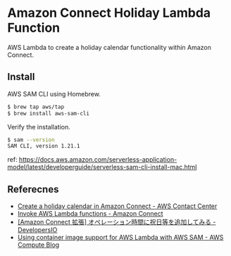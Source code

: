# Amazon Connect Holiday Lambda Function
 AWS Lambda to create a holiday calendar functionality within Amazon Connect.

 ## Install

 AWS SAM CLI using Homebrew.

 ```sh
$ brew tap aws/tap
$ brew install aws-sam-cli
```

Verify the installation.
```sh
$ sam --version
SAM CLI, version 1.21.1
 ```

 ref: https://docs.aws.amazon.com/serverless-application-model/latest/developerguide/serverless-sam-cli-install-mac.html

 ## Referecnes
 - [Create a holiday calendar in Amazon Connect - AWS Contact Center](https://aws.amazon.com/jp/blogs/contact-center/create-a-holiday-calendar-in-amazon-connect/)
 - [Invoke AWS Lambda functions - Amazon Connect](https://docs.aws.amazon.com/connect/latest/adminguide/connect-lambda-functions.html)
 - [[Amazon Connect 拡張] オペレーション時間に祝日等を追加してみる - DevelopersIO](https://dev.classmethod.jp/articles/amazon-connect-extended-operation/)
- [Using container image support for AWS Lambda with AWS SAM - AWS Compute Blog](https://aws.amazon.com/jp/blogs/compute/using-container-image-support-for-aws-lambda-with-aws-sam/)
